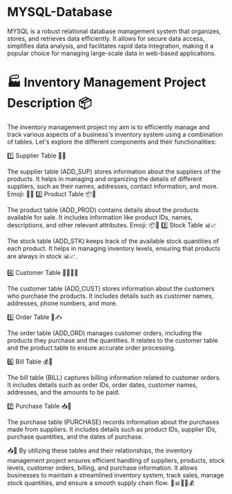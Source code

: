 # MYSQL-Database
MYSQL is a robust relational database management system that organizes, stores, and retrieves data efficiently. It allows for secure data access, simplifies data analysis, and facilitates rapid data integration, making it a popular choice for managing large-scale data in web-based applications.


# 🏭 Inventory Management Project Description 📦

The inventory management project my aim is to efficiently manage and track various aspects of a business's inventory system using a combination of tables. Let's explore the different components and their functionalities:

1️⃣ Supplier Table 🧾👥

The supplier table (ADD_SUP) stores information about the suppliers of the products.
It helps in managing and organizing the details of different suppliers, such as their names, addresses, contact information, and more.
Emoji: 🧾👥
2️⃣ Product Table 📦💼

The product table (ADD_PROD) contains details about the products available for sale.
It includes information like product IDs, names, descriptions, and other relevant attributes.
Emoji: 📦💼
3️⃣ Stock Table 📊📈

The stock table (ADD_STK) keeps track of the available stock quantities of each product.
It helps in managing inventory levels, ensuring that products are always in stock 📊📈.

4️⃣ Customer Table 🙋‍♀️🙋‍♂️

The customer table (ADD_CUST) stores information about the customers who purchase the products.
It includes details such as customer names, addresses, phone numbers, and more.

5️⃣ Order Table 🛒✍️

The order table (ADD_ORD) manages customer orders, including the products they purchase and the quantities.
It relates to the customer table and the product table to ensure accurate order processing.

6️⃣ Bill Table 💰🧾

The bill table (BILL) captures billing information related to customer orders.
It includes details such as order IDs, order dates, customer names, addresses, and the amounts to be paid.

7️⃣ Purchase Table 📥🛒

The purchase table (PURCHASE) records information about the purchases made from suppliers.
It includes details such as product IDs, supplier IDs, purchase quantities, and the dates of purchase.

📥🛒
By utilizing these tables and their relationships, the inventory management project ensures efficient handling of suppliers, products, stock levels, customer orders, billing, and purchase information. It allows businesses to maintain a streamlined inventory system, track sales, manage stock quantities, and ensure a smooth supply chain flow. 🚀📊💼🛒💰
